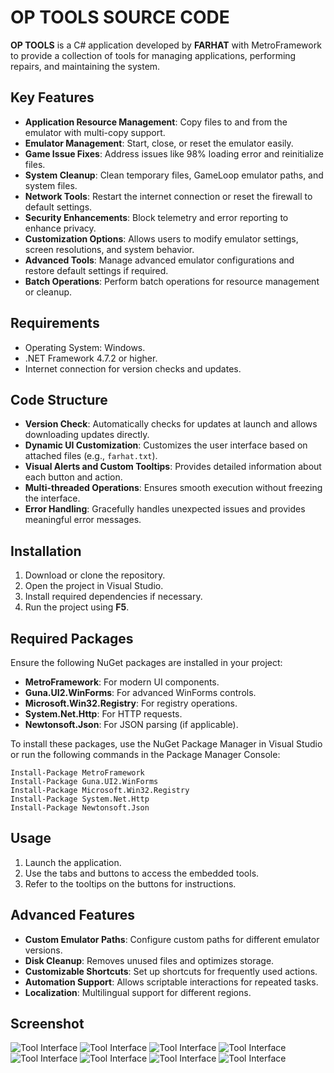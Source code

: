 # OP TOOLS SOURCE CODE

**OP TOOLS** is a C# application developed by **FARHAT** with MetroFramework to provide a collection of tools for managing applications, performing repairs, and maintaining the system.

## Key Features
- **Application Resource Management**: Copy files to and from the emulator with multi-copy support.
- **Emulator Management**: Start, close, or reset the emulator easily.
- **Game Issue Fixes**: Address issues like 98% loading error and reinitialize files.
- **System Cleanup**: Clean temporary files, GameLoop emulator paths, and system files.
- **Network Tools**: Restart the internet connection or reset the firewall to default settings.
- **Security Enhancements**: Block telemetry and error reporting to enhance privacy.
- **Customization Options**: Allows users to modify emulator settings, screen resolutions, and system behavior.
- **Advanced Tools**: Manage advanced emulator configurations and restore default settings if required.
- **Batch Operations**: Perform batch operations for resource management or cleanup.

## Requirements
- Operating System: Windows.
- .NET Framework 4.7.2 or higher.
- Internet connection for version checks and updates.

## Code Structure
- **Version Check**: Automatically checks for updates at launch and allows downloading updates directly.
- **Dynamic UI Customization**: Customizes the user interface based on attached files (e.g., `farhat.txt`).
- **Visual Alerts and Custom Tooltips**: Provides detailed information about each button and action.
- **Multi-threaded Operations**: Ensures smooth execution without freezing the interface.
- **Error Handling**: Gracefully handles unexpected issues and provides meaningful error messages.

## Installation
1. Download or clone the repository.
2. Open the project in Visual Studio.
3. Install required dependencies if necessary.
4. Run the project using **F5**.

## Required Packages
Ensure the following NuGet packages are installed in your project:
- **MetroFramework**: For modern UI components.
- **Guna.UI2.WinForms**: For advanced WinForms controls.
- **Microsoft.Win32.Registry**: For registry operations.
- **System.Net.Http**: For HTTP requests.
- **Newtonsoft.Json**: For JSON parsing (if applicable).

To install these packages, use the NuGet Package Manager in Visual Studio or run the following commands in the Package Manager Console:
```
Install-Package MetroFramework
Install-Package Guna.UI2.WinForms
Install-Package Microsoft.Win32.Registry
Install-Package System.Net.Http
Install-Package Newtonsoft.Json
```

## Usage
1. Launch the application.
2. Use the tabs and buttons to access the embedded tools.
3. Refer to the tooltips on the buttons for instructions.

## Advanced Features
- **Custom Emulator Paths**: Configure custom paths for different emulator versions.
- **Disk Cleanup**: Removes unused files and optimizes storage.
- **Customizable Shortcuts**: Set up shortcuts for frequently used actions.
- **Automation Support**: Allows scriptable interactions for repeated tasks.
- **Localization**: Multilingual support for different regions.

## Screenshot
![Tool Interface](./images/Home.png)
![Tool Interface](./images/GameLoop.png)
![Tool Interface](./images/Android.png)
![Tool Interface](./images/Control.png)
![Tool Interface](./images/Cleaner.png)
![Tool Interface](./images/Programs1.png)
![Tool Interface](./images/Programs2.png)
![Tool Interface](./images/Programs3.png)
